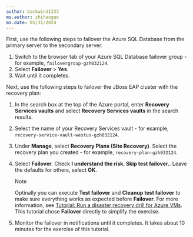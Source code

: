 ```yaml
---
author: backwind1233
ms.author: zhihaoguo
ms.date: 05/31/2024
---
```


First, use the following steps to failover the Azure SQL Database from the primary server to the secondary server:

1. Switch to the browser tab of your Azure SQL Database failover group - for example, `failovergroup-gzh032124`.
1. Select **Failover** > **Yes**.
1. Wait until it completes.

Next, use the following steps to failover the JBoss EAP cluster with the recovery plan:

1. In the search box at the top of the Azure portal, enter **Recovery Services vaults** and select **Recovery Services vaults** in the search results.
1. Select the name of your Recovery Services vault - for example, `recovery-service-vault-westus-gzh032124`.
1. Under **Manage**, select **Recovery Plans (Site Recovery)**. Select the recovery plan you created - for example, `recovery-plan-gzh032124`.
1. Select **Failover**. Check **I understand the risk. Skip test failover.**. Leave the defaults for others, select **OK**.

   > [!NOTE]
   > Optinally you can execute **Test failover** and **Cleanup test failover** to make sure everything works as expected before **Failover**. For more information, see [Tutorial: Run a disaster recovery drill for Azure VMs](/azure/site-recovery/azure-to-azure-tutorial-dr-drill). This tutorial chose **Failover** directly to simplify the exercise.

1. Monitor the failover in notifications until it completes. It takes about 10 minutes for the exercise of this tutorial.
